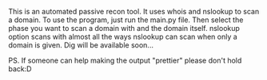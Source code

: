 This is an automated passive recon tool. It uses whois and nslookup to scan a domain. 
To use the program, just run the main.py file.
Then select the phase you want to scan a domain with and the domain itself.
nslookup option scans with almost all the ways nslookup can scan when only a domain is given. 
Dig will be available soon...

PS. If someone can help making the output "prettier" please don't hold back:D
